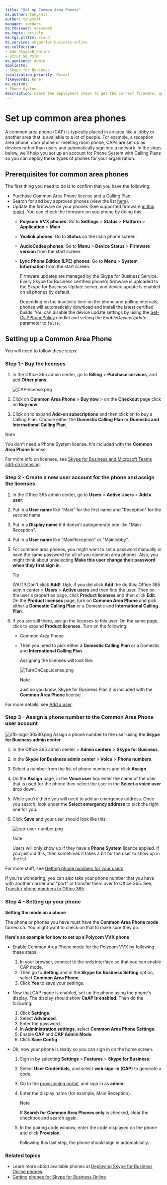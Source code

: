 ```yaml
---
title: "Set up Common Area Phones"
ms.author: tonysmit
author: tonysmit
manager: serdars
ms.reviewer: wasseemh
ms.topic: article
ms.tgt.pltfrm: cloud
ms.service: skype-for-business-online
ms.collection: 
- Adm_Skype4B_Online
- Strat_SB_PSTN
ms.audience: Admin
appliesto:
- Skype for Business 
localization_priority: Normal
f1keywords: None
ms.custom:
- Phone System
description: Learn the deployment steps to get the correct firmware, update it if needed, assign licenses, and configure settings for Common Area Phones.
---
```


# Set up common area phones
A common area phone (CAP) is typically placed in an area like a lobby or another area that is available to a lot of people. For example, a reception area phone, door phone or meeting room phone, CAPs are set up as devices rather than users and automatically sign into a network. In the steps below, we’ll help you set up an account for Phone System with Calling Plans so you can deploy these types of phones for your organization.

## Prerequisites for common area phones

The first thing you need to do is to confirm that you have the following:

- Purchase Common Area Phone license and a Calling Plan.
- Search for and buy approved phones (view the list [here](deploying-skype-for-business-online-phones.md)).         
- Update the firmware on your phones (See supported firmware [in this topic](getting-phones-for-skype-for-business-online.md)).  You can check the firmware on you phone by doing this:       
  - **Polycom VVX phones**: Go to **Settings** > **Status** > **Platform** > **Application** > **Main**.
  - **Yealink phones**: Go to **Status** on the main phone screen.
  - **AudioCodes phones**: Go to **Menu** > **Device Status** > **Firmware version** from the start screen. 
  - **Lync Phone Edition (LPE) phones**: Go to **Menu** > **System Information** from the start screen.

    Firmware updates are managed by the Skype for Business Service. Every Skype for Business certified phone's firmware is uploaded to the Skype for Business Update server, and device update is enabled on all phones by default. 

    Depending on the inactivity time on the phone and polling intervals, phones will automatically download and install the latest certified builds. You can disable the device update settings by using the  [Set-CsIPPhonePolicy](https://docs.microsoft.com/powershell/module/skype/set-csipphonepolicy) cmdlet and setting the *EnableDeviceUpdate* parameter to `false`.

## Setting up a Common Area Phone
You will need to follow these steps:

### Step 1 - Buy the licenses
1. In the Office 365 admin center, go to **Billing** > **Purchase services**, and add **Other plans**.

    ![CAP-license.png](../../images/cap-license.png)
2. Click on **Common Area Phone** > **Buy now** > on the **Checkout** page click on **Buy now**.
3. Click on to expand **Add-on subscriptions** and then click on to buy a Calling Plan. Choose either the **Domestic Calling Plan** or **Domestic and International Calling Plan**.

> [!Note]
> You don't need a Phone System license. It's included with the **Common Area Phone** license.

For more info on licenses, see [Skype for Business and Microsoft Teams add-on licensing](../../skype-for-business-and-microsoft-teams-add-on-licensing/skype-for-business-and-microsoft-teams-add-on-licensing.md).

### Step 2 - Create a new user account for the phone and assign the licenses
1. In the Office 365 admin center, go to **Users** > **Active Users** > **Add a user**.
2. Put in a **User name** like “Main" for the first name and "Reception” for the second name.
3. Put in a **Display name** if it doesn't autogenerate one like "Main Reception".
4. Put in a **User name** like "MainReception" or "Mainlobby".
5. For common area phones, you might want to set a password manually or have the same password for all of you common area phones. Also, you might think about unselecting **Make this user change their password when they first sign in**.

    > [!Tip]
    > WAIT!! Don't click **Add**!! Ugh, if you did click **Add** the do this: Office 365 admin center > **Users** > **Active users** and then find the user. Then on the user's properties page, click **Product licenses** and then click **Edit**. On the **Product licenses** page, turn on **Common Area Phone** and pick either a **Domestic Calling Plan** or a Domestic and **International Calling Plan**.

6. If you are still there, assign the licenses to this user. On the same page, click to expand **Product licenses**. Turn on the following:
   - Common Area Phone
   - Then you need to pick either a **Domestic Calling Plan** or a Domestic and **International Calling Plan**.
     
     Assigning the licenses will look like:

     ![TurnOnCapLicense.png](../../images/cap-license-turn-on.png)

     > [!Note]
     > Just so you know, Skype for Business Plan 2 is included with the **Common Area Phone** license.

For more details, see [Add a user](https://support.office.com/article/1970f7d6-03b5-442f-b385-5880b9c256ec).

### Step 3 - Assign a phone number to the Common Area Phone user account

![sfb-logo-30x30.png](../../images/sfb-logo-30x30.png) Assign a phone number to the user using the **Skype for Business admin center**

1. In the Office 365 admin center > **Admin centers** > **Skype for Business**.
2. In the **Skype for Business admin center** >  **Voice** > **Phone numbers**.
3. Select a number from the list of phone numbers and click **Assign**.
4. On the **Assign** page, in the **Voice user** box enter the name of the user that is used for the phone then select the user in the **Select a voice user** drop down. 
5. While you're there you will need to add an emergency address. Once you search, look under the **Select emergency address** to pick the right one for you.
6. Click **Save** and your user should look like this:

    ![cap-user-number.png](../../images/cap-user-number.png)

   > [!Note]
   > Users will only show up if they have a **Phone System** licence applied. If you just did this, then sometimes it takes a bit for the user to show up in the list.

For more stuff, see [Getting phone numbers for your users](../../what-are-calling-plans-in-office-365/getting-phone-numbers-for-your-users.md).

If you're wondering, you can also take your phone number that you have with another carrier and "*port*" or transfer them over to Office 365. See, [Transfer phone numbers to Office 365](../../what-are-calling-plans-in-office-365/transfer-phone-numbers-to-office-365.md).

### Step 4 - Setting up your phone

**Setting the mode on a phone**

The phone or phones you have must have the **Common Area Phone mode** turned on. You might want to check on that to make sure they do. 

**Here's an example for how to set up a Polycom VVX phone**

- Enable Common Area Phone mode for the Polycom VVX by following these steps:
    1. In your browser, connect to the web interface so that you can enable CAP mode.
    2. Then go to **Setting**  and in the **Skype for Business Setting** option, select **Common Area Phone**.
    3. Click **Yes** to save your settings.

- Now that CAP mode is enabled, set up the phone using the phone's display. The display should show **CaAP is enabled**. Then do the following:

    1. Click **Settings**.
    2. Select **Advanced**.
    3. Enter the password.
    4. In **Administration settings**, select **Common Area Phone Settings**.
    5. Enable **CAP** and **CAP Admin Mode**.
    6. Click **Save Config**.

- Ok, now your phone is ready so you can sign in on the home screen.

    1. Sign in by selecting **Settings** > **Features** > **Skype for Business.**
    2. Select **User Credentials**, and select **web sign-in (CAP)** to generate a code.
    3. Go to the [provisioning portal](http://aka.ms/skypecap), and sign in as **admin**.
    4. Enter the display name (for example, Main Reception).

       > [!Note]
       > If **Search for Common Area Phones only** is checked, clear the checkbox and search again.

    5. In the pairing code window, enter the code displayed on the phone and click **Provision**.

        Following this last step, the phone should sign in automatically.

### Related topics

- Learn more about available phones at [Deploying Skype for Business Online phones](deploying-skype-for-business-online-phones.md).
- [Getting phones for Skype for Business Online](getting-phones-for-skype-for-business-online.md)


